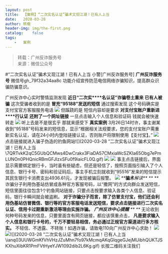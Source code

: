 ```yaml
---
layout:	post
title:	【案例】“二次实名认证”骗术又现江湖！已有人上当
date:	2020-03-28
author:	转载
header-img:	img/the-first.png
catalog:	false
tags:
	-	案例
---
```


<blockquote><p>转载：广州反诈服务号<br>
来源：微信公众号</p></blockquote>

#“二次实名认证”骗术又现江湖！已有人上当
小警[广州反诈服务号]
**广州反诈服务号**
微信号gh_79f32a34aa8c
功能介绍宣传防范电信网络诈骗知识，提高群众识骗防骗意识。

广州反诈中心实时警情监测发现
**近日“二次实****名认证”诈骗卷土重来**
**已有人被骗**
这次受骗者收到的是
**冒充“95188”发送的短信**
通过搜索发现
这个号码确实是
支付宝官方客服服务电话
![]({{site.baseurl}}/postimg/U80CvqU0rQoCJHbXDZfqGo9PVeV20zYv3PPJ0HOKVBARFy8NUbsea2zfkibZO16AvLqJia940bulcI1eia5mXDRtA.png)
但蹊跷的是
短信内容却是要求
**对支付宝账户重新进****行认证**
**还附了一个网址链接**
一旦点击输入个人信息和验证码
钱就会被快速转走
![]({{site.baseurl}}/postimg/U80CvqU0rQoCJHbXDZfqGo9PVeV20zYvfbdOKqkHfF0jKT5M169EvMtR56qtJK4sFO9dPJHn2YlsNI8mlORcIA.gif)
听上去是不是很玄乎
那就来感受下
**真实案例**
3月26日14时许，事主谢某收到“95188”号码发来的短信息，显示“根据相关法规要求，您的支付宝账户需重新实名认证，请在24小时内登陆链接认证，否则账户将限制使用【支付宝】。”
![]({{site.baseurl}}/postimg/U80CvqU0rQoCJHbXDZfqGo9PVeV20zYvxKFb38OEM1lgyBy1icE6P5ImKnnScE2glP0GM6WCFmFZJyG69H4Derg.png)
点击链接就进入骗子伪造的钓鱼网站![](2020-03-28
“二次实名认证”骗术又现江湖！已有人上当\\7QRTvkK2qC5GUbQCMws4DwCrakx3FiaDA57CMxiaWcSZKIa65Obg7ePmLUNOn0PHQnicRBmGFJIzxSFu0f9iaicFL0Q.gif)
![]({{site.baseurl}}/postimg/U80CvqU0rQoCJHbXDZfqGo9PVeV20zYvrIMCKardavZyibiaRYZ8GknBW85MfxvlIqejAsrgUeqkTVw4EWFlSBFQ.png)
![]({{site.baseurl}}/postimg/U80CvqU0rQoCJHbXDZfqGo9PVeV20zYvVibMibSuY0UN7ctzAz0giciburHjzmiaOBWzOngQ5PhmjUXG3icyFubtUUbg.png)
事主点击链接后，界面显示需要绑定银行卡，当时虽有些疑虑，但还是轻信了，按照页面指引输入了个人信息、银行卡号、密码和验证码后，事主手机立刻就收到“95516”发来的短信提示其民生银行卡消费支出4936.61元，才发现被骗后报警。
![]({{site.baseurl}}/postimg/Ljib4So7yuWiadeJ0icV0IyPcSPezJZe7COH8D9IojeYg4RBBljibJTd4Iy7y9H2CPicQl1792RCP9IczicA6NAxkrqA.gif)
_**_**骗术**_解读**_
_**
**_
诈骗分子利用伪基站仿冒成各种官方客服号码，以“撒网”的方式向群众发送短信，短信里面往往包含1个钓鱼网站链接，只要点击按要求输入各类个人信息、验证码，银行卡瞬间就会被盗刷。
**对于诈骗分子而言，除了仿冒支付宝，他们还会利用伪基站仿冒微信、银行等的官方客服电话发送短信，要求点击链接进行二次实名认证、信用卡过期重新激活等理由实施诈骗。**
_**广州反诈中心提醒**_
_**
**_
无论收到何种号码发来的信息，只要里面含有网页链接，都应该慎重点击，
**凡是要求输入个人信息和银行卡号的，千万不要轻易相信，务必通过正规官方渠道进行多方核实。**
不轻信、不透露、不转账！如遇诈骗，请致电110向广州反诈中心求助！
![]({{site.baseurl}}/postimg/Ljib4So7yuWiadeJ0icV0IyPcSPezJZe7COH8D9IojeYg4RBBljibJTd4Iy7y9H2CPicQl1792RCP9IczicA6NAxkrqA.gif)
![]({{site.baseurl}}/postimg/U80CvqU0rQoCJHbXDZfqGo9PVeV20zYvicZ9bnRNfYKADia7DENqSAdskI5yzeKSJSPIVbFs7icjfBjyDSibA0C0Ow.jpeg)![](2020-03-28
“二次实名认证”骗术又现江湖！已有人上当\\ianq03UUWGmKfVhVHzJZuMhn7fo97kMcmqAKqGlqgeGJejMUibhQUKTJSKXhuXibKR1PmFVtHyeYJW1092dib2L6Kg.gif)
长按二维码关注我们
